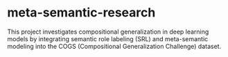 # meta-semantic-research
This project investigates compositional generalization in deep learning models by integrating semantic role labeling (SRL) and meta-semantic modeling into the COGS (Compositional Generalization Challenge) dataset.
